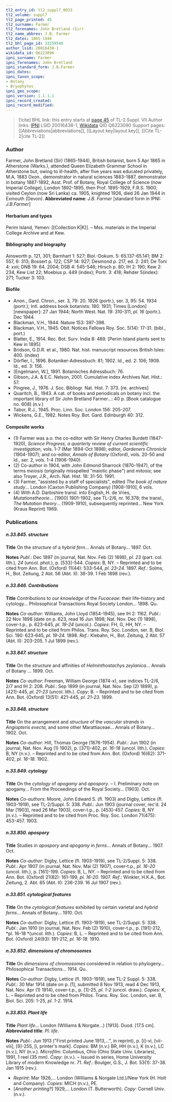 ```yaml
---
tl2_entry_id: tl2_suppl7_0033
tl2_volume: suppl7
tl2_page_printed: 45
tl2_surname: Farmer
tl2_forenames: John Bretland (Sir)
tl2_name_abbrev: J.B. Farmer
tl2_dates: 1865-1944
tl2_bhl_page_id: 33259549
author_lsid: 20016438-1
wikidata_id: Q6223090
ipni_surname: Farmer
ipni_forenames: John Bretland
ipni_standard_form: J.B.Farmer
ipni_dates: 
ipni_taxon_scope: 
- Botany
- Bryophytes
ipni_geo_scope: 
ipni_version: 1.1.1.1
ipni_record_created: 
ipni_record_modified:
---
```


> [!cite] BHL link: this entry starts at [page 45](https://www.biodiversitylibrary.org/page/33259549) of TL-2 Suppl. VII
> Author links: [IPNI](https://www.ipni.org/a/20016438-1) LSID 20016438-1, [Wikidata](https://www.wikidata.org/wiki/Q6223090) QID Q6223090
> Support pages: [[Abbreviations|abbreviations]], [[Layout key|layout key]], [[Cite TL-2|cite TL-2]]

### Author

Farmer, John Bretland (Sir) (1865-1944), British botanist, born 5 Apr 1865 in Atherstone (Warks.), attended Queen Elizabeth Grammar School in Atherstone but, owing to ill-health, after five years was educated privately, M.A. 1883 Oxon., demonstrator in natural sciences 1883-1887, demonstrator in botany 1887-1892, Asst. Prof. of Botany, Royal College of Science (now Imperial College), London 1892-1895, then Prof. 1895-1929, F.R.S. 1900, visited Ceylon (now Sri Lanka) ca. 1905, knighted 1926, died 26 Jan 1944 in Exmouth (Devon). 
**Abbreviated name**: *J.B. Farmer* \[standard form in IPNI: *J.B.Farmer*\]

#### Herbarium and types

Perim Island, Yemen: [[Collection K|K]]. – Mss. materials in the Imperial College Archive and at Kew.

#### Bibliography and biography

Ainsworth p. 121, 301; Barnhart 1: 527; Biol.-Dokum. 5: 65.137-65.141; BM 2: 557, 6: 313; Bossert p. 122; CSP 14: 927; Desmond p. 217, ed. 2: 241; De Toni 4: xxii; DNB 19: 64. 2004; DSB 4: 545-546; Hirsch p. 80; IH 2: 190; Kew 2: 234, Kew List 22; Moebius p. 449 (index); Portr. 3: 418; Rehder 5(index): 271; Tucker 3: 103.

#### Biofile

- Anon., Gard. Chron., ser. 3, 79: 20. 1926 (portr.), ser. 3, 95: 54. 1934 (portr.); Intl. address book botanists: 180. 1931; Times \[London\] \[newspaper\]: 27 Jan 1944; North West. Nat. 19: 310-311, *pl. 16* (portr.). Dec 1944.
- Blackman, V.H., 1944. Nature 153: 397-398.
- Blackman, V.H., 1945. Obit. Notices Fellows Roy. Soc. 5(14): 17-31. (bibl., port.)
- Blatter, E., 1914. Rec. Bot. Surv. India 8: 489. \[Perim Island plants sent to Kew in 1895\]
- Bridson, G.D.R. et al., 1980. Nat. hist. manuscript resources British Isles: 400. (index)
- Dörfler, I., 1896. Botaniker-Adressbuch: 81; 1902. Id., ed. 2: 106; 1909. Id., ed. 3: 156.
- \[Engelmann, W.\], 1891. Botanisches Adressbuch: 76.
- Gibson, J.A. & E.C. Nelson, 2001. Cumulative index Archives Nat. Hist.: 57.
- Pingree, J., 1976. J. Soc. Bibliogr. Nat. Hist. 7: 373. \[re. archives\]
- Quaritch, B., 1943. A cat. of books and periodicals on botany incl. the important library of Sir John Bretland Farmer...: 40 p. \[Book catalogue no. 608\] (n.v.)
- Tabor, R.J., 1945. Proc. Linn. Soc. London 156: 205-207.
- Wickens, G.E., 1982. Notes Roy. Bot. Gard. Edinburgh 40: 312.

#### Composite works

- (1) Farmer was a.o. the co-editor with Sir Henry Charles Burdett (1847-1920), *Science Progress, a quarterly review of current scientific investigation*, vols. 1-7 (Mar 1894-Oct 1898); editor, *Gardeners Chronicle* (1904-1907); and co-editor, *Annals of Botany* (Oxford), vols. 20-50 and Id., ser. 2, vols. 1-4 (1906-1940).
- (2) Co-author in 1904, with John Edmond Sharrock (1870-1947), of the terms *meiosis* (originally misspelled "maiotic phase") and *mitosis*; see also Troyer, J.R., Arch. Nat. Hist. 18: 31-50. 1991.
- (3) Farmer, "assisted by a staff of specialists", edited *The book of nature study*... London (Caxton Publishing Company) \[1908-1910\], 6 vols.
- (4) With A.D. Darbishire transl. into English, H. de Vries, *Mutationstheorie*... \[1900\] 1901-1902, see TL-2/6, nr. 16.378; the transl., *The Mutation theory*... (1909-1910), subsequently reprinted... New York (Kraus Reprint) 1969.

### Publications

##### n.33.845. structure

**Title**
On the *structure* of a *hybrid fern*... Annals of Botany... 1897. Oct.

**Notes**
*Publ*.: Dec 1897 (in journal, Nat. Nov. Feb (2) 1898), *pl. 23* (part. col. lith.), *24* (uncol. phot.), p. \[533\]-544. *Copies*: B, NY. – Reprinted and to be cited from Ann. Bot. (Oxford) 11(44): 533-544, *pl. 23-24.* 1897.
*Ref*.: Solms, H., Bot. Zeitung, 2 Abt. 56 (Abt. II): 38-39. 1 Feb 1898 (rev.).

##### n.33.846. Contributions

**Title**
*Contributions* to our *knowledge* of the *Fucaceae*: their life-history and cytology... Philosophical Transactions Royal Society London... 1898. Qu.

**Notes**
*Co-author*: Williams, John Lloyd (1854-1945), see IH 2: 1162.
*Publ*.: 22 Nov 1898 (date on p. 623, read 16 Jun 1898; Nat. Nov. Dec (1) 1898), cover-t.p., p. 623-645, *pl. 19-24* (uncol.). *Copies*: FH, G, HH, NY. – Reprinted and to be cited from Philos. Trans. Roy. Soc. London, ser. B, Biol. Sci. 190: 623-645, *pl. 19-24.* 1898.
*Ref*.: Klebahn, H., Bot. Zeitung, 2 Abt. 57 (Abt. II): 203-205. 1 Jul 1899 (rev.).

##### n.33.847. structure

**Title**
On the *structure* and affinities of *Helminthostachys zeylanica*... Annals of Botany ... 1899. Oct.

**Notes**
*Co-author*: Freeman, William George (1874-x), see indices TL-2/6, 2/7 and IH 2: 208.
*Publ*.: Sep 1899 (in journal, Nat. Nov. Sep (2) 1899), p. \[421\]-445, *pl. 21-23* (uncol. lith.).
*Copy*: B. – Reprinted and to be cited from Ann. Bot. (Oxford) 13(51): 421-445, *pl. 21-23.* 1899.

##### n.33.848. structure

**Title**
On the arrangement and *structure* of the *vascular strands* in *Angiopteris evecta*, and some other Marattiaceae... Annals of Botany... 1902. Oct.

**Notes**
*Co-author*: Hill, Thomas George (1876-1954).
*Publ*.: Jun 1902 (in journal, Nat. Nov. Aug (1) 1902), p. \[371\]-402, *pl. 16-18* (uncol. lith.).
*Copies*: B, NY (n.v.). – Reprinted and to be cited from Ann. Bot. (Oxford) 16(62): 371-402, *pl. 16-18.* 1902.

##### n.33.849. cytology

**Title**
On the *cytology* of *apogamy* and *apospory*. – I. Preliminary note on apogamy... From the Proceedings of the Royal Society... \[1903\]. Oct.

**Notes**
*Co-authors*: Moore, John Edward S. (fl. 1903) and Digby, Lettice (fl. 1903-1919), see TL-2/Suppl. 5: 338.
*Publ*.: Jun 1903 (journal cover, rec'd. 24 Mar \[1903\], read 26 Mar 1903), cover-t.p., p. \[453\]-457. *Copies*: B, NY (n.v.). – Reprinted and to be cited from Proc. Roy. Soc. London 71(475): 453-457. 1903.

##### n.33.850. apospory

**Title**
Studies in *apospory* and *apogamy* in *ferns*... Annals of Botany... 1907. Oct.

**Notes**
*Co-author*: Digby, Lettice (fl. 1903-1919), see TL-2/Suppl. 5: 338.
*Publ*.: Apr 1907 (in journal, Nat. Nov. Mai (2) 1907), cover-t.p., *pl. 16-20* (uncol. lith.), p. \[161\]-199. *Copies*: B, L, NY. – Reprinted and to be cited from Ann. Bot. (Oxford) 21(82): 161-199, *pl. 16-20.* 1907.
*Ref*.: Winkler, H.K.A., Bot. Zeitung, 2. Abt. 65 (Abt. II): 236-239. 16 Jul 1907 (rev.).

##### n.33.851. cytological features

**Title**
On the *cytological features* exhibited by certain varietal and *hybrid ferns*... Annals of Botany... 1910. Oct.

**Notes**
*Co-author*: Digby, Lettice (fl. 1903-1919), see TL-2/Suppl. 5: 338.
*Publ*.: Jan 1910 (in journal, Nat. Nov. Feb (2) 1910), cover-t.p., p. \[191\]-212, *pl. 16-18 *(uncol. lith.). *Copies*: B, L. – Reprinted and to be cited from Ann. Bot. (Oxford) 24(93): 191-212, *pl. 16-18.* 1910.

##### n.33.852. dimensions of chromosomes

**Title**
On *dimensions of chromosomes* considered in relation to phylogeny... Philosophical Transactions... 1914. Qu.

**Notes**
*Co-author*: Digby, Lettice (fl. 1903-1919), see TL-2 Suppl. 5: 338.
*Publ*.: 30 Mar 1914 (date on p. \[1\], submitted 8 Nov 1913, read 4 Dec 1913, Nat. Nov. Apr (1) 1914), cover-t.p., p. \[1\]-25, *pl. 1-2* (uncol. draw.). *Copies*: K, L. – Reprinted and to be cited from Philos. Trans. Roy. Soc. London, ser. B, Biol. Sci. 205: 1-25, *pl. 1-2.* 1914.

##### n.33.853. Plant life

**Title**
*Plant life*... London (Williams & Norgate...) \[1913\]. Duod. \[17.5 cm\].
**Abbreviated title**: *Pl. life*.

**Notes**
*Publ*.: Jun 1913 ("First printed June 1913,...", in reprint), p. \[i\]-vi, \[vii-viii\], \[9\]-255, \[i, printer's mark\]. *Copies*: BM (n.v.) BR, HH (n.v.), K (n.v.), LC (n.v.), NY (n.v.). *Microfilm*: Columbus, Ohio (Ohio State Univ. Libraries), 1991, 1 reel (35 mm). *Copy*: (n.v.). – Issued in series, Home University Library of modern Knowledge nr. 71.
*Ref*.: Boulger, G.S., J. Bot. 53(1): 37-38. Jan 1915 (rev.).
- *Reprint*: Mar 1926,... London (Williams & Norgate Ltd.)/New York (H. Holt and Company). *Copies*: MICH (n.v.), PE.
- \[*Another printing*?\] 1929,... London (T. Butterworth). *Copy*: Cornell Univ. (n.v.).

